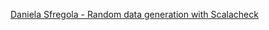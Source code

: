 [Daniela Sfregola - Random data generation with Scalacheck
](https://speakerdeck.com/danielasfregola/scala-italy-2018-random-data-generation-with-scalacheck
)